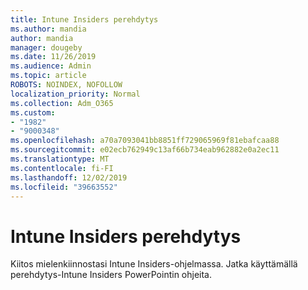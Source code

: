 ```yaml
---
title: Intune Insiders perehdytys
ms.author: mandia
author: mandia
manager: dougeby
ms.date: 11/26/2019
ms.audience: Admin
ms.topic: article
ROBOTS: NOINDEX, NOFOLLOW
localization_priority: Normal
ms.collection: Adm_O365
ms.custom:
- "1982"
- "9000348"
ms.openlocfilehash: a70a7093041bb8851ff729065969f81ebafcaa88
ms.sourcegitcommit: e02ecb762949c13af66b734eab962882e0a2ec11
ms.translationtype: MT
ms.contentlocale: fi-FI
ms.lasthandoff: 12/02/2019
ms.locfileid: "39663552"
---
```

# <a name="intune-insiders-onboarding"></a>Intune Insiders perehdytys

Kiitos mielenkiinnostasi Intune Insiders-ohjelmassa. Jatka käyttämällä perehdytys-Intune Insiders PowerPointin ohjeita.
